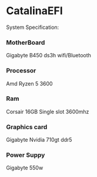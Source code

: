 # CatalinaEFI
System Specification:

### MotherBoard
Gigabyte B450 ds3h wifi/Bluetooth

### Processor
Amd Ryzen 5 3600

### Ram
Corsair 16GB Single slot 3600mhz

### Graphics card
Gigabyte Nvidia 710gt ddr5

### Power Suppy
Gigabyte 550w
